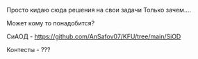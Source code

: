 Просто кидаю сюда решения на свои задачи
Только зачем....


Может кому то понадобится?



СиАОД - https://github.com/AnSafov07/KFU/tree/main/SiOD

Контесты - ???
